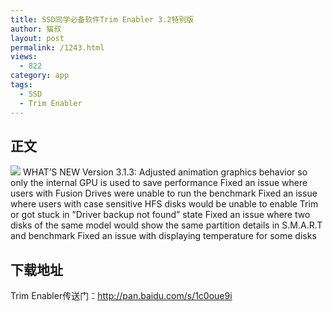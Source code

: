 ```yaml
---
title: SSD同学必备软件Trim Enabler 3.2特别版
author: 猫叔
layout: post
permalink: /1243.html
views:
  - 822
category: app
tags:
  - SSD
  - Trim Enabler
---
```


## 正文

![](http://cache.maoshu.cc/1243-ww1-large-a316108djw1envlfq4hlxj20910c4dgf.jpg)
WHAT’S NEW
Version 3.1.3:
Adjusted animation graphics behavior so only the internal GPU is used to save performance
Fixed an issue where users with Fusion Drives were unable to run the benchmark
Fixed an issue where users with case sensitive HFS disks would be unable to enable Trim or got stuck in ”Driver backup not found” state
Fixed an issue where two disks of the same model would show the same partition details in S.M.A.R.T and benchmark
Fixed an issue with displaying temperature for some disks


## 下载地址

Trim Enabler传送门：<http://pan.baidu.com/s/1c0oue9i>


